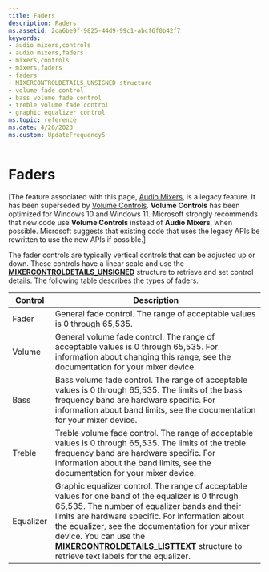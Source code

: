 ```yaml
---
title: Faders
description: Faders
ms.assetid: 2ca6be9f-9825-44d9-99c1-abcf6f0b42f7
keywords:
- audio mixers,controls
- audio mixers,faders
- mixers,controls
- mixers,faders
- faders
- MIXERCONTROLDETAILS_UNSIGNED structure
- volume fade control
- bass volume fade control
- treble volume fade control
- graphic equalizer control
ms.topic: reference
ms.date: 4/26/2023
ms.custom: UpdateFrequency5
---
```


# Faders

\[The feature associated with this page, [Audio Mixers](/windows/win32/multimedia/audio-mixers), is a legacy feature. It has been superseded by [Volume Controls](/windows/win32/coreaudio/volume-controls). **Volume Controls** has been optimized for Windows 10 and Windows 11. Microsoft strongly recommends that new code use **Volume Controls** instead of **Audio Mixers**, when possible. Microsoft suggests that existing code that uses the legacy APIs be rewritten to use the new APIs if possible.\]

The fader controls are typically vertical controls that can be adjusted up or down. These controls have a linear scale and use the [**MIXERCONTROLDETAILS\_UNSIGNED**](/previous-versions//dd757298(v=vs.85)) structure to retrieve and set control details. The following table describes the types of faders.



| Control   | Description                                                                                                                                                                                                                                                                                                                                                                                                     |
|-----------|-----------------------------------------------------------------------------------------------------------------------------------------------------------------------------------------------------------------------------------------------------------------------------------------------------------------------------------------------------------------------------------------------------------------|
| Fader     | General fade control. The range of acceptable values is 0 through 65,535.                                                                                                                                                                                                                                                                                                                                       |
| Volume    | General volume fade control. The range of acceptable values is 0 through 65,535. For information about changing this range, see the documentation for your mixer device.                                                                                                                                                                                                                                        |
| Bass      | Bass volume fade control. The range of acceptable values is 0 through 65,535. The limits of the bass frequency band are hardware specific. For information about band limits, see the documentation for your mixer device.                                                                                                                                                                                      |
| Treble    | Treble volume fade control. The range of acceptable values is 0 through 65,535. The limits of the treble frequency band are hardware specific. For information about the band limits, see the documentation for your mixer device.                                                                                                                                                                              |
| Equalizer | Graphic equalizer control. The range of acceptable values for one band of the equalizer is 0 through 65,535. The number of equalizer bands and their limits are hardware specific. For information about the equalizer, see the documentation for your mixer device. You can use the [**MIXERCONTROLDETAILS\_LISTTEXT**](/previous-versions//dd757296(v=vs.85)) structure to retrieve text labels for the equalizer. |



 

 

 
